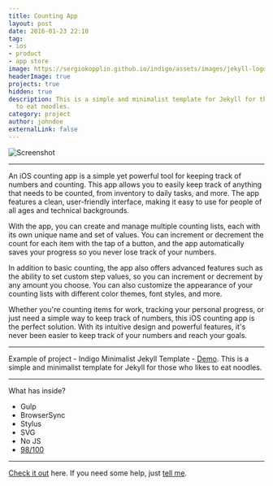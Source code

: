 ```yaml
---
title: Counting App
layout: post
date: 2016-01-23 22:10
tag:
- ios
- product
- app store
image: https://sergiokopplin.github.io/indigo/assets/images/jekyll-logo-light-solid.png
headerImage: true
projects: true
hidden: true
description: This is a simple and minimalist template for Jekyll for those who likes
  to eat noodles.
category: project
author: johndoe
externalLink: false
---
```


![Screenshot](https://raw.githubusercontent.com/sergiokopplin/indigo/gh-pages/assets/screen-shot.png)

---

An iOS counting app is a simple yet powerful tool for keeping track of numbers and counting. This app allows you to easily keep track of anything that needs to be counted, from inventory to daily tasks, and more. The app features a clean, user-friendly interface, making it easy to use for people of all ages and technical backgrounds.

With the app, you can create and manage multiple counting lists, each with its own unique name and set of values. You can increment or decrement the count for each item with the tap of a button, and the app automatically saves your progress so you never lose track of your numbers.

In addition to basic counting, the app also offers advanced features such as the ability to set custom step values, so you can increment or decrement by any amount you choose. You can also customize the appearance of your counting lists with different color themes, font styles, and more.

Whether you're counting items for work, tracking your personal progress, or just need a simple way to keep track of numbers, this iOS counting app is the perfect solution. With its intuitive design and powerful features, it's never been easier to keep track of your numbers and reach your goals.

---

Example of project - Indigo Minimalist Jekyll Template - [Demo](https://sergiokopplin.github.io/indigo/). This is a simple and minimalist template for Jekyll for those who likes to eat noodles.

---

What has inside?

- Gulp
- BrowserSync
- Stylus
- SVG
- No JS
- [98/100](https://developers.google.com/speed/pagespeed/insights/?url=http%3A%2F%2Fsergiokopplin.github.io%2Findigo%2F)

---

[Check it out](https://sergiokopplin.github.io/indigo/) here.
If you need some help, just [tell me](https://github.com/sergiokopplin/indigo/issues).
